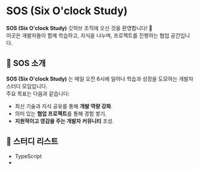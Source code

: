 # SOS (Six O'clock Study)

**SOS (Six O'clock Study)** 깃허브 조직에 오신 것을 환영합니다! 🎉  
이곳은 개발자들이 함께 학습하고, 지식을 나누며, 프로젝트를 진행하는 협업 공간입니다.

## 🌟 SOS 소개
**SOS (Six O'clock Study)** 는 매일 오전 6시에 일어나 학습과 성장을 도모하는 개발자 스터디 모임입니다.  
주요 목표는 다음과 같습니다:
- 최신 기술과 지식 공유를 통해 **개발 역량 강화**.
- 의미 있는 **협업 프로젝트**를 통해 경험 쌓기.
- **지원적이고 영감을 주는 개발자 커뮤니티** 조성.

## 📝 스터디 리스트

- TypeScript
- 
<!-- 
## 📁 조직 구조
이 조직은 다양한 목적의 레포지토리로 구성되어 있습니다:
1. **스터디 자료**: 학습 노트, 참고 자료, 스터디 가이드.
2. **협업 프로젝트**: 함께 진행하는 코딩 프로젝트.
3. **도구 및 유틸리티**: 커뮤니티가 만든 유용한 도구들.

---

 
## 🛠️ 기여 방법
누구나 환영합니다! 기여하고 싶다면 아래 단계를 따라주세요:
1. 수정하고 싶은 레포지토리를 **포크(Fork)** 합니다.
2. 새로운 기능이나 수정을 위해 **브랜치 생성**.
3. **풀 리퀘스트(Pull Request)** 를 제출하고 변경 내용을 설명합니다.

기여 전 반드시 [기여 가이드](CONTRIBUTING.md)와 [커뮤니티 행동 강령](CODE_OF_CONDUCT.md)을 확인해주세요.

--- 



## 💻 진행 중인 프로젝트
현재 진행 중인 프로젝트는 다음과 같습니다:
- **[프로젝트 이름]**: 프로젝트 간단 소개.
- **[프로젝트 이름]**: 프로젝트 간단 소개.

---



## 📅 스터디 일정
매일 **오후 6시**에 정기적으로 모임을 진행합니다.  
다가오는 스터디 세션과 의제는 [스터디 일정 문서](MEETINGS.md)에서 확인해주세요.

---



## 📢 참여하기
초보 개발자부터 숙련된 개발자까지, 누구나 환영합니다!  
[SOS 디스코드 채널](#) 또는 [Slack 그룹](#)에 가입해 함께 시작해보세요.

---


## 📝 라이선스
이 조직의 모든 콘텐츠는 [MIT 라이선스](LICENSE)에 따라 사용 가능합니다.

---


함께 배우고, 만들고, 성장해봐요! 🚀
 -->
